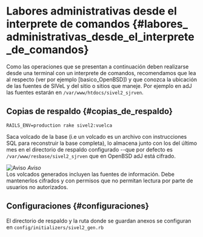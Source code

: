 
# Labores administrativas desde el interprete de comandos {#labores_ administrativas_desde_el_interprete_de_comandos}

Como las operaciones que se presentan a continuación deben realizarse desde una terminal con un interprete de comandos, recomendamos que lea al respecto (ver por ejemplo [basico_OpenBSD]) y que conozca la ubicación de las fuentes de SIVeL y del sitio o sitios que maneje. Por ejemplo en adJ las fuentes estarán en ```/var/www/htdocs/sivel2_sjrven```.

## Copias de respaldo {#copias_de_respaldo}

```RAILS_ENV=production rake sivel2:vuelca```

Saca volcado de la base (i.e un volcado es un archivo con instrucciones SQL para reconstruir la base completa), lo almacena junto con los del último mes en el directorio de respaldo configurado --que por defecto es ```/var/www/resbase/sivel2_sjrven``` que en OpenBSD adJ está cifrado.

![Aviso](img/aviso.png)
*Aviso*  
Los volcados generados incluyen las fuentes de información. Debe mantenerlos cifrados y con permisos que no permitan lectura por parte de usuarios no autorizados.

## Configuraciones {#configuraciones}

El directorio de respaldo y la ruta donde se guardan anexos se configuran en ```config/initializers/sivel2_gen.rb```


